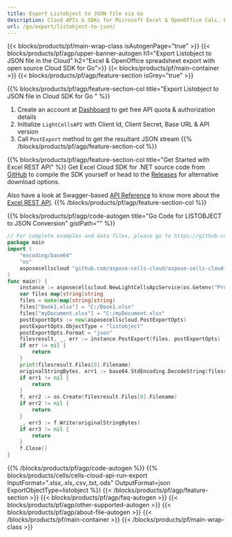 ```yaml
---
title: Export Listobject to JSON file via Go
description: Cloud APIs & SDKs for Microsoft Excel & OpenOffice Calc. Export workbok or interanl object to kinds of format file in the Cloud.
url: /go/export/listobject-to-json/
---
```



{{< blocks/products/pf/main-wrap-class isAutogenPage="true" >}}
{{< blocks/products/pf/agp/upper-banner-autogen h1="Export Listobject to JSON file in the Cloud" h2="Excel & OpenOffice spreadsheet export with open source Cloud SDK for Go">}}
{{< blocks/products/pf/main-container >}}
{{< blocks/products/pf/agp/feature-section isGrey="true" >}}

{{% blocks/products/pf/agp/feature-section-col title="Export Listobject to JSON file in Cloud SDK for Go " %}}
1. Create an account at <a href="https://dashboard.aspose.cloud/">Dashboard</a> to get free API quota & authorization details
1. Initialize ```LightCellsAPI``` with Client Id, Client Secret, Base URL & API version
1. Call ```PostExport``` method to get the resultant JSON stream
{{% /blocks/products/pf/agp/feature-section-col %}}

{{% blocks/products/pf/agp/feature-section-col title="Get Started with Excel REST API" %}}
Get Excel Cloud SDK for .NET source code from [GitHub](https://github.com/aspose-cells-cloud/aspose-cells-cloud-go) to compile the SDK yourself or head to the [Releases](https://github.com/aspose-cells-cloud/aspose-cells-cloud-go/releases) for alternative download options. 

Also have a look at Swagger-based [API Reference](https://apireference.aspose.cloud/cells/#/LightCells/PostExport) to know more about the [Excel REST API](https://products.aspose.cloud/cells/curl/).
{{% /blocks/products/pf/agp/feature-section-col %}}

{{% blocks/products/pf/agp/code-autogen title="Go Code for LISTOBJECT to JSON Conversion" gistPath="" %}}
```go
// For complete examples and data files, please go to https://github.com/aspose-cells-cloud/aspose-cells-cloud-go/
package main
import (
	"encoding/base64"
	"os"
	asposecellscloud "github.com/aspose-cells-cloud/aspose-cells-cloud-go/v22"
)
func main() {
	instance := asposecellscloud.NewLightCellsApiService(os.Getenv("ProductClientId"), os.Getenv("ProductClientSecret"))
	var files map[string]string
	files = make(map[string]string)
	files["Book1.xlsx"] = "C:/Book1.xlsx"
	files["myDocument.xlsx"] = "C:/myDocument.xlsx"
	postExportOpts := new(asposecellscloud.PostExportOpts)
	postExportOpts.ObjectType = "listobject"
	postExportOpts.Format = "json"
	filesresult, _, err := instance.PostExport(files, postExportOpts)
	if err != nil {
		return
	}
	print(filesresult.Files[0].Filename)
	originalStringBytes, err1 := base64.StdEncoding.DecodeString(filesresult.Files[0].FileContent)
	if err1 != nil {
		return
	}
	f, err2 := os.Create(filesresult.Files[0].Filename)
	if err2 != nil {
		return
	}
	_, err3 := f.Write(originalStringBytes)
	if err3 != nil {
		return
	}
	f.Close()
}
```

{{% /blocks/products/pf/agp/code-autogen %}}
{{% blocks/products/cells/cells-cloud-api-run-export  InputFormat=".xlsx,.xls,.csv,.txt,.ods"  OutputFormat=json  ExportObjectType=listobject %}}
{{< /blocks/products/pf/agp/feature-section >}}
{{< blocks/products/pf/agp/faq-autogen >}}
{{< blocks/products/pf/agp/other-supported-autogen >}}
{{< blocks/products/pf/agp/about-file-autogen >}}
{{< /blocks/products/pf/main-container >}}
{{< /blocks/products/pf/main-wrap-class >}}
